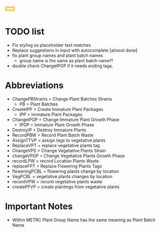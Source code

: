 ![Your Logo](./src/assets/favicon.png)

# TODO list

- Fix styling so placeholder text matches
- Replace suggestions in input with autocomplete [almost done]
- fix plant group names and plant batch names
    - group name is the same as plant batch name?!
- double check ChangeIPGP if it needs ending tags.

# Abbreviations

- ChangePBStrains = Change Plant Batches Strains
    - PB = Plant Batches
- CreateIPP = Create Immature Plant Packages
    - IPP = Immature Plant Packages
- ChangeIPGP = Change Immature Plant Growth Phase
    - IPGP = Immature Plant Growth Phase
- DestroyIP = Destroy Immature Plants
- RecordPBW = Record Plant Batch Waste
- AssignTTVP = assign tags to vegetative plants
- ReplaceVPT = replace vegetative plants tag
- ChangeVPS = Change Vegetative Plants Strain
- changeVPGP = Change Vegetative Plants Growth Phase
- recordLPW = record Location Plants Waste
- replaceFPT = Replace Flowering Plants Tags
- floweringPCBL = flowering plants change by location
- VegPCBL = vegetative plants changes by location
- recordVPW = record vegetative plants waste
- createPFVP = create plantings from vegetative plants

# Important Notes

- Within METRC Plant Group Name has the same meaning as Plant Batch Name
